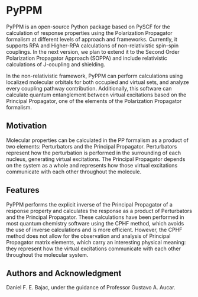 # PyPPM

PyPPM is an open-source Python package based on PySCF for the calculation of response properties using the Polarization Propagator formalism at different levels of approach and frameworks. Currently, it supports RPA and Higher-RPA calculations of non-relativistic spin-spin couplings. In the next version, we plan to extend it to the Second Order Polarization Propagator Approach (SOPPA) and include relativistic calculations of J-coupling and shielding. 

In the non-relativistic framework, PyPPM can perform calculations using localized molecular orbitals for both occupied and virtual sets, and analyze every coupling pathway contribution. Additionally, this software can calculate quantum entanglement between virtual excitations based on the Principal Propagator, one of the elements of the Polarization Propagator formalism.

## Motivation

Molecular properties can be calculated in the PP formalism as a product of two elements: Perturbators and the Principal Propagator. Perturbators represent how the perturbation is performed in the surrounding of each nucleus, generating virtual excitations. The Principal Propagator depends on the system as a whole and represents how those virtual excitations communicate with each other throughout the molecule.

## Features

PyPPM performs the explicit inverse of the Principal Propagator of a response property and calculates the response as a product of Perturbators and the Principal Propagator. These calculations have been performed in most quantum chemistry software using the CPHF method, which avoids the use of inverse calculations and is more efficient. However, the CPHF method does not allow for the observation and analysis of Principal Propagator matrix elements, which carry an interesting physical meaning: they represent how the virtual excitations communicate with each other throughout the molecular system.


## Authors and Acknowledgment

Daniel F. E. Bajac, under the guidance of Professor Gustavo A. Aucar.  
